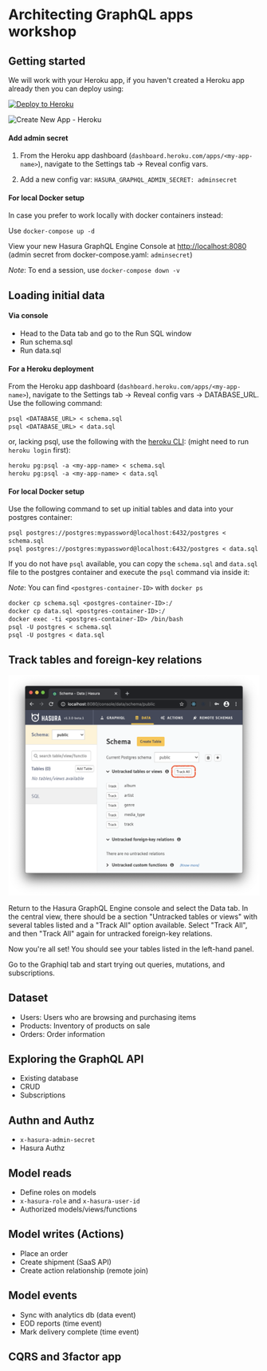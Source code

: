 # Architecting GraphQL apps workshop

## Getting started

We will work with your Heroku app, if you haven't created a Heroku app already then you can deploy using:

[![Deploy to
Heroku](https://www.herokucdn.com/deploy/button.svg)](https://heroku.com/deploy?template=https://github.com/hasura/graphql-engine-heroku)

![Create New App - Heroku](https://graphql-engine-cdn.hasura.io/heroku-repo/assets/create_new_app_heroku_3.png)

#### Add admin secret

1. From the Heroku app dashboard (`dashboard.heroku.com/apps/<my-app-name>`), navigate to the Settings tab -> Reveal config vars. 

2. Add a new config var:  `HASURA_GRAPHQL_ADMIN_SECRET: adminsecret` 


#### For local Docker setup

In case you prefer to work locally with docker containers instead:

Use `docker-compose up -d`

View your new Hasura GraphQL Engine Console at [http://localhost:8080](http://localhost:8080) (admin secret from docker-compose.yaml: `adminsecret`)

*Note*: To end a session, use `docker-compose down -v`


## Loading initial data

#### Via console
- Head to the Data tab and go to the Run SQL window
- Run schema.sql
- Run data.sql

#### For a Heroku deployment

From the Heroku app dashboard (`dashboard.heroku.com/apps/<my-app-name>`), navigate to the Settings tab -> Reveal config vars -> DATABASE_URL. Use the following command:

```
psql <DATABASE_URL> < schema.sql
psql <DATABASE_URL> < data.sql

```

or, lacking psql, use the following with the [heroku CLI](https://devcenter.heroku.com/articles/heroku-cli): (might need to run `heroku login` first):

```
heroku pg:psql -a <my-app-name> < schema.sql
heroku pg:psql -a <my-app-name> < data.sql

```

#### For local Docker setup

Use the following command to set up initial tables and data into your postgres container:

```
psql postgres://postgres:mypassword@localhost:6432/postgres < schema.sql 
psql postgres://postgres:mypassword@localhost:6432/postgres < data.sql 

```

If you do not have `psql` available, you can copy the `schema.sql` and `data.sql` file to the postgres container and execute the `psql` command via inside it:


*Note*:  You can find `<postgres-container-ID>` with `docker ps`

```
docker cp schema.sql <postgres-container-ID>:/
docker cp data.sql <postgres-container-ID>:/
docker exec -ti <postgres-container-ID> /bin/bash
psql -U postgres < schema.sql
psql -U postgres < data.sql
```

## Track tables and foreign-key relations

![Track tables in console](images/Hasura_setup_track_tables.png)

Return to the Hasura GraphQL Engine console and select the Data tab. In the central view, there should be a section "Untracked tables or views" with several tables listed and a "Track All" option available. Select "Track All", and then "Track All" again for untracked foreign-key relations.

Now you're all set! You should see your tables listed in the left-hand panel.

Go to the Graphiql tab and start trying out queries, mutations, and subscriptions.


## Dataset

- Users: Users who are browsing and purchasing items
- Products: Inventory of products on sale
- Orders: Order information

## Exploring the GraphQL API

- Existing database
- CRUD
- Subscriptions

## Authn and Authz

- `x-hasura-admin-secret`
- Hasura Authz

## Model reads

- Define roles on models
- `x-hasura-role` and `x-hasura-user-id`
- Authorized models/views/functions

## Model writes (Actions)

- Place an order
- Create shipment (SaaS API)
- Create action relationship (remote join)

## Model events

- Sync with analytics db (data event)
- EOD reports (time event)
- Mark delivery complete (time event)

## CQRS and 3factor app
